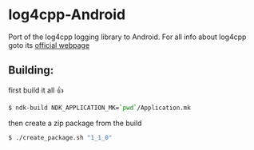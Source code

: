 # log4cpp-Android

Port of the log4cpp logging library to Android. For all info about log4cpp goto its [official webpage](http://log4cpp.sf.net/)


## Building:
first build it all :+1:

```bash
$ ndk-build NDK_APPLICATION_MK=`pwd`/Application.mk 
```

then create a zip package from the build

```bash
$ ./create_package.sh "1_1_0"
```
